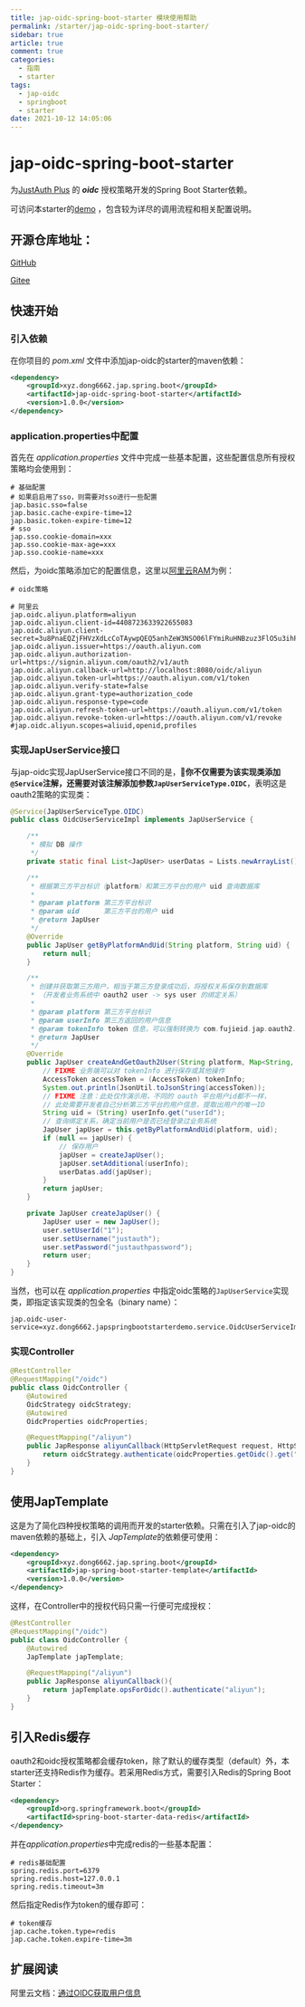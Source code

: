 ```yaml
---
title: jap-oidc-spring-boot-starter 模块使用帮助
permalink: /starter/jap-oidc-spring-boot-starter/
sidebar: true
article: true
comment: true
categories:
  - 指南
  - starter
tags:
  - jap-oidc
  - springboot
  - starter
date: 2021-10-12 14:05:06
---
```


# jap-oidc-spring-boot-starter

为[JustAuth Plus](https://justauth.plus/) 的 ***oidc*** 授权策略开发的Spring Boot Starter依赖。

可访问本starter的[demo](https://github.com/Vector6662/jap-spring-boot-starter-demo) ，包含较为详尽的调用流程和相关配置说明。

## 开源仓库地址：

[GitHub](https://github.com/fujieid/jap-spring-boot-starter)

[Gitee](https://gitee.com/fujieid/jap-spring-boot-starter-demo)

## 快速开始

### 引入依赖

在你项目的 *pom.xml* 文件中添加jap-oidc的starter的maven依赖：

```xml
<dependency>
    <groupId>xyz.dong6662.jap.spring.boot</groupId>
    <artifactId>jap-oidc-spring-boot-starter</artifactId>
    <version>1.0.0</version>
</dependency>
```

### application.properties中配置

首先在 *application.properties* 文件中完成一些基本配置，这些配置信息所有授权策略均会使用到：

```properties
# 基础配置
# 如果启启用了sso，则需要对sso进行一些配置
jap.basic.sso=false
jap.basic.cache-expire-time=12
jap.basic.token-expire-time=12
# sso
jap.sso.cookie-domain=xxx
jap.sso.cookie-max-age=xxx
jap.sso.cookie-name=xxx
```

然后，为oidc策略添加它的配置信息，这里以[阿里云RAM](https://ram.console.aliyun.com/overview)为例：

```properties
# oidc策略

# 阿里云
jap.oidc.aliyun.platform=aliyun
jap.oidc.aliyun.client-id=4408723633922655083
jap.oidc.aliyun.client-secret=3u8PnaEQZjFHVzXdLcCoTAywpQEQ5anhZeW3NSO06lFYmiRuHNBzuz3FlO5u3ihP
jap.oidc.aliyun.issuer=https://oauth.aliyun.com
jap.oidc.aliyun.authorization-url=https://signin.aliyun.com/oauth2/v1/auth
jap.oidc.aliyun.callback-url=http://localhost:8080/oidc/aliyun
jap.oidc.aliyun.token-url=https://oauth.aliyun.com/v1/token
jap.oidc.aliyun.verify-state=false
jap.oidc.aliyun.grant-type=authorization_code
jap.oidc.aliyun.response-type=code
jap.oidc.aliyun.refresh-token-url=https://oauth.aliyun.com/v1/token
jap.oidc.aliyun.revoke-token-url=https://oauth.aliyun.com/v1/revoke
#jap.oidc.aliyun.scopes=aliuid,openid,profiles
```

### 实现JapUserService接口

与jap-oidc实现JapUserService接口不同的是，🎈**你不仅需要为该实现类添加`@Service`注解，还需要对该注解添加参数`JapUserServiceType.OIDC`**，表明这是oauth2策略的实现类：

```java
@Service(JapUserServiceType.OIDC)
public class OidcUserServiceImpl implements JapUserService {

    /**
     * 模拟 DB 操作
     */
    private static final List<JapUser> userDatas = Lists.newArrayList();

    /**
     * 根据第三方平台标识（platform）和第三方平台的用户 uid 查询数据库
     *
     * @param platform 第三方平台标识
     * @param uid      第三方平台的用户 uid
     * @return JapUser
     */
    @Override
    public JapUser getByPlatformAndUid(String platform, String uid) {
        return null;
    }

    /**
     * 创建并获取第三方用户，相当于第三方登录成功后，将授权关系保存到数据库
     * （开发者业务系统中 oauth2 user -> sys user 的绑定关系）
     *
     * @param platform 第三方平台标识
     * @param userInfo 第三方返回的用户信息
     * @param tokenInfo token 信息，可以强制转换为 com.fujieid.jap.oauth2.token.AccessToken
     * @return JapUser
     */
    @Override
    public JapUser createAndGetOauth2User(String platform, Map<String, Object> userInfo, Object tokenInfo) {
        // FIXME 业务端可以对 tokenInfo 进行保存或其他操作
        AccessToken accessToken = (AccessToken) tokenInfo;
        System.out.println(JsonUtil.toJsonString(accessToken));
        // FIXME 注意：此处仅作演示用，不同的 oauth 平台用户id都不一样，
        // 此处需要开发者自己分析第三方平台的用户信息，提取出用户的唯一ID
        String uid = (String) userInfo.get("userId");
        // 查询绑定关系，确定当前用户是否已经登录过业务系统
        JapUser japUser = this.getByPlatformAndUid(platform, uid);
        if (null == japUser) {
            // 保存用户
            japUser = createJapUser();
            japUser.setAdditional(userInfo);
            userDatas.add(japUser);
        }
        return japUser;
    }

    private JapUser createJapUser() {
        JapUser user = new JapUser();
        user.setUserId("1");
        user.setUsername("justauth");
        user.setPassword("justauthpassword");
        return user;
    }
}
```

当然，也可以在 *application.properties* 中指定oidc策略的`JapUserService`实现类，即指定该实现类的包全名（binary name）：

```properties
jap.oidc-user-service=xyz.dong6662.japspringbootstarterdemo.service.OidcUserServiceImpl
```

### 实现Controller

```java
@RestController
@RequestMapping("/oidc")
public class OidcController {
    @Autowired
    OidcStrategy oidcStrategy;
    @Autowired
    OidcProperties oidcProperties;

    @RequestMapping("/aliyun")
    public JapResponse aliyunCallback(HttpServletRequest request, HttpServletResponse response){
        return oidcStrategy.authenticate(oidcProperties.getOidc().get("aliyun"),request,response);
    }
}
```

## 使用JapTemplate

这是为了简化四种授权策略的调用而开发的starter依赖。只需在引入了jap-oidc的maven依赖的基础上，引入 *JapTemplate*的依赖便可使用：

```xml
<dependency>
    <groupId>xyz.dong6662.jap.spring.boot</groupId>
    <artifactId>jap-spring-boot-starter-template</artifactId>
    <version>1.0.0</version>
</dependency>
```

这样，在Controller中的授权代码只需一行便可完成授权：

```java
@RestController
@RequestMapping("/oidc")
public class OidcController {
    @Autowired
    JapTemplate japTemplate;

    @RequestMapping("/aliyun")
    public JapResponse aliyunCallback(){
        return japTemplate.opsForOidc().authenticate("aliyun");
    }
}
```

## 引入Redis缓存

oauth2和oidc授权策略都会缓存token，除了默认的缓存类型（default）外，本starter还支持Redis作为缓存。若采用Redis方式，需要引入Redis的Spring Boot Starter：

```xml
<dependency>
    <groupId>org.springframework.boot</groupId>
    <artifactId>spring-boot-starter-data-redis</artifactId>
</dependency>
```

并在*application.properties*中完成redis的一些基本配置：

```properties
# redis基础配置
spring.redis.port=6379
spring.redis.host=127.0.0.1
spring.redis.timeout=3m
```

然后指定Redis作为token的缓存即可：

```properties
# token缓存
jap.cache.token.type=redis
jap.cache.token.expire-time=3m
```

## 扩展阅读

阿里云文档：[通过OIDC获取用户信息](https://help.aliyun.com/document_detail/93698.html)
